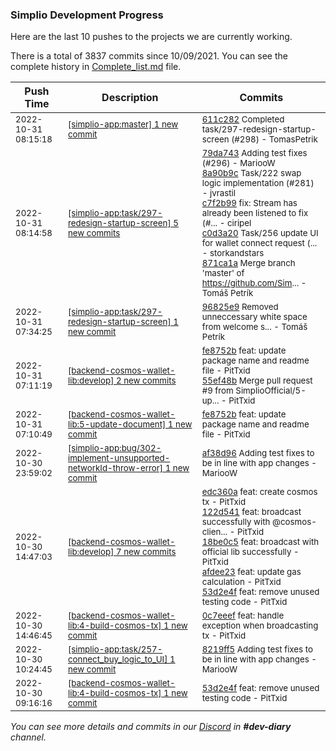 
### Simplio Development Progress

Here are the last 10 pushes to the projects we are currently working.

There is a total of 3837 commits since 10/09/2021. You can see the complete history in
 [Complete_list.md](Complete_list.md) file.

| Push Time | Description | Commits |
| --- | --- | --- |
| <sub>2022-10-31 08:15:18</sub> | <sub>[[simplio-app:master] 1 new commit](https://github.com/SimplioOfficial/simplio-app/commit/611c282d7223a147c36ff9eaeea441548401e3fe)</sub> | <sub>[611c282](https://github.com/SimplioOfficial/simplio-app/commit/611c282d7223a147c36ff9eaeea441548401e3fe) Completed task/297-redesign-startup-screen (#298) - TomasPetrik</sub> |
| <sub>2022-10-31 08:14:58</sub> | <sub>[[simplio-app:task/297\-redesign\-startup\-screen] 5 new commits](https://github.com/SimplioOfficial/simplio-app/compare/96825e9a2061...871ca1ae03b9)</sub> | <sub>[79da743](https://github.com/SimplioOfficial/simplio-app/commit/79da743347f4496f65d4e1d83fe9f35cf90cf8cf) Adding test fixes (#296) - MariooW<br>[8a90b9c](https://github.com/SimplioOfficial/simplio-app/commit/8a90b9cfa361be6f90f384dc96ddde8c4e1a1a92) Task/222 swap logic implementation (#281) - jvrastil<br>[c7f2b99](https://github.com/SimplioOfficial/simplio-app/commit/c7f2b9964f39ac6320097b029151d3dfb1316745) fix: Stream has already been listened to fix (#... - ciripel<br>[c0d3a20](https://github.com/SimplioOfficial/simplio-app/commit/c0d3a2065a5d6b36e8349993378617d8fd284d28) Task/256 update UI for wallet connect request (... - storkandstars<br>[871ca1a](https://github.com/SimplioOfficial/simplio-app/commit/871ca1ae03b91762b8a063e6db7312120eabb023) Merge branch 'master' of https://github.com/Sim... - Tomáš Petrík</sub> |
| <sub>2022-10-31 07:34:25</sub> | <sub>[[simplio-app:task/297\-redesign\-startup\-screen] 1 new commit](https://github.com/SimplioOfficial/simplio-app/commit/96825e9a20613dad5b49d0f20eb2e1511aed0dd1)</sub> | <sub>[96825e9](https://github.com/SimplioOfficial/simplio-app/commit/96825e9a20613dad5b49d0f20eb2e1511aed0dd1) Removed unneccessary white space from welcome s... - Tomáš Petrík</sub> |
| <sub>2022-10-31 07:11:19</sub> | <sub>[[backend-cosmos-wallet-lib:develop] 2 new commits](https://github.com/SimplioOfficial/backend-cosmos-wallet-lib/compare/515a79faafb7...55ef48b726ab)</sub> | <sub>[fe8752b](https://github.com/SimplioOfficial/backend-cosmos-wallet-lib/commit/fe8752b581e88751b464b9629f0a01ac4944fb6e) feat: update package name and readme file - PitTxid<br>[55ef48b](https://github.com/SimplioOfficial/backend-cosmos-wallet-lib/commit/55ef48b726ab2d61babec5a12611e1f0ac098340) Merge pull request #9 from SimplioOfficial/5-up... - PitTxid</sub> |
| <sub>2022-10-31 07:10:49</sub> | <sub>[[backend-cosmos-wallet-lib:5\-update\-document] 1 new commit](https://github.com/SimplioOfficial/backend-cosmos-wallet-lib/commit/fe8752b581e88751b464b9629f0a01ac4944fb6e)</sub> | <sub>[fe8752b](https://github.com/SimplioOfficial/backend-cosmos-wallet-lib/commit/fe8752b581e88751b464b9629f0a01ac4944fb6e) feat: update package name and readme file - PitTxid</sub> |
| <sub>2022-10-30 23:59:02</sub> | <sub>[[simplio-app:bug/302\-implement\-unsupported\-networkId\-throw\-error] 1 new commit](https://github.com/SimplioOfficial/simplio-app/commit/af38d9666301d811f79ee7009f57f5313750e12d)</sub> | <sub>[af38d96](https://github.com/SimplioOfficial/simplio-app/commit/af38d9666301d811f79ee7009f57f5313750e12d) Adding test fixes to be in line with app changes - MariooW</sub> |
| <sub>2022-10-30 14:47:03</sub> | <sub>[[backend-cosmos-wallet-lib:develop] 7 new commits](https://github.com/SimplioOfficial/backend-cosmos-wallet-lib/compare/eb7834e28204...515a79faafb7)</sub> | <sub>[edc360a](https://github.com/SimplioOfficial/backend-cosmos-wallet-lib/commit/edc360abcde97ded6133b99f195725e1f8944300) feat: create cosmos tx - PitTxid<br>[122d541](https://github.com/SimplioOfficial/backend-cosmos-wallet-lib/commit/122d54173540c379c4c7c48ba21eb86a6932ea1e) feat: broadcast successfully with @cosmos-clien... - PitTxid<br>[18be0c5](https://github.com/SimplioOfficial/backend-cosmos-wallet-lib/commit/18be0c5f2e28eb02ab8500eea48157ee78133c49) feat: broadcast with official lib successfully - PitTxid<br>[afdee23](https://github.com/SimplioOfficial/backend-cosmos-wallet-lib/commit/afdee234896ee668146afd6351207f84d68a2db6) feat: update gas calculation - PitTxid<br>[53d2e4f](https://github.com/SimplioOfficial/backend-cosmos-wallet-lib/commit/53d2e4fd5475a2ffad461a1e10235043bc69c6fa) feat: remove unused testing code - PitTxid</sub> |
| <sub>2022-10-30 14:46:45</sub> | <sub>[[backend-cosmos-wallet-lib:4\-build\-cosmos\-tx] 1 new commit](https://github.com/SimplioOfficial/backend-cosmos-wallet-lib/commit/0c7eeefe1d80a8641acefad6cbc152f8ef8aa19a)</sub> | <sub>[0c7eeef](https://github.com/SimplioOfficial/backend-cosmos-wallet-lib/commit/0c7eeefe1d80a8641acefad6cbc152f8ef8aa19a) feat: handle exception when broadcasting tx - PitTxid</sub> |
| <sub>2022-10-30 10:24:45</sub> | <sub>[[simplio-app:task/257\-connect\_buy\_logic\_to\_UI] 1 new commit](https://github.com/SimplioOfficial/simplio-app/commit/8219ff525d313fb4646a4c4c832775a552390132)</sub> | <sub>[8219ff5](https://github.com/SimplioOfficial/simplio-app/commit/8219ff525d313fb4646a4c4c832775a552390132) Adding test fixes to be in line with app changes - MariooW</sub> |
| <sub>2022-10-30 09:16:16</sub> | <sub>[[backend-cosmos-wallet-lib:4\-build\-cosmos\-tx] 1 new commit](https://github.com/SimplioOfficial/backend-cosmos-wallet-lib/commit/53d2e4fd5475a2ffad461a1e10235043bc69c6fa)</sub> | <sub>[53d2e4f](https://github.com/SimplioOfficial/backend-cosmos-wallet-lib/commit/53d2e4fd5475a2ffad461a1e10235043bc69c6fa) feat: remove unused testing code - PitTxid</sub> |

_You can see more details and commits in our [Discord](https://discord.gg/aKhjuwZmdP) in **#dev-diary** channel._
